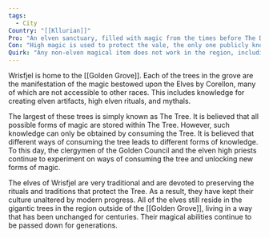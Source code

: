 ```yaml
---
tags:
  - City
Country: "[[Kllurian]]"
Pro: "An elven sanctuary, filled with magic from the times before The Division and not available elsewhere"
Con: "High magic is used to protect the vale, the only one publicly know is illusion that covers the entrance in mist and abjuration that prevents teleportation anywhere near The Tree"
Quirk: "Any non-elven magical item does not work in the region, including any form of modern technology"
---
```


Wrisfjel is home to the [[Golden Grove]]. Each of the trees in the grove are the manifestation of the magic bestowed upon the Elves by Corellon, many of which are not accessible to other races. This includes knowledge for creating elven artifacts, high elven rituals, and mythals. 

The largest of these trees is simply known as The Tree. It is believed that all possible forms of magic are stored within The Tree. However, such knowledge can only be obtained by consuming the Tree. It is believed that different ways of consuming the tree leads to different forms of knowledge. To this day, the clergymen of the Golden Council and the elven high priests continue to experiment on ways of consuming the tree and unlocking new forms of magic. 

The elves of Wrisfjel are very traditional and are devoted to preserving the rituals and traditions that protect the Tree. As a result, they have kept their culture unaltered by modern progress. All of the elves still reside in the gigantic trees in the region outside of the [[Golden Grove]], living in a way that has been unchanged for centuries. Their magical abilities continue to be passed down for generations.